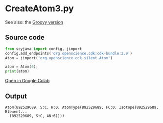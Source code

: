 # CreateAtom3.py
See also: the [Groovy version](https://egonw.github.io/cdkbook/code/CreateAtom3.code)
## Source code
```python
from scyjava import config, jimport
config.add_endpoints('org.openscience.cdk:cdk-bundle:2.9')
Atom = jimport('org.openscience.cdk.silent.Atom')

atom = Atom(6);
print(atom)
```
[Open in Google Colab](https://colab.research.google.com/github/egonw/chempyformatics/blob/main/docs/nb/CreateAtom3.ipynb)
## Output
```plain
Atom(892529689, S:C, H:0, AtomType(892529689, FC:0, Isotope(892529689, Element...
  (892529689, S:C, AN:6))))
```
